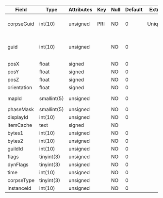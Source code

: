 
| Field       | Type        | Attributes | Key | Null | Default | Extra  | Comment                            |
|-------------|-------------|------------|-----|------|---------|--------|------------------------------------|
| corpseGuid  | int(10)     | unsigned   | PRI | NO   | 0       | Unique | Global Unique Identifier           |
| guid        | int(10)     | unsigned   |     | NO   | 0       |        | Character Global Unique Identifier |
| posX        | float       | signed     |     | NO   | 0       |        |                                    |
| posY        | float       | signed     |     | NO   | 0       |        |                                    |
| posZ        | float       | signed     |     | NO   | 0       |        |                                    |
| orientation | float       | signed     |     | NO   | 0       |        |                                    |
| mapId       | smallint(5) | unsigned   |     | NO   | 0       |        | Map Identifier                     |
| phaseMask   | smallint(5) | unsigned   |     | NO   | 0       |        |                                    |
| displayId   | int(10)     | unsigned   |     | NO   | 0       |        |                                    |
| itemCache   | text        | signed     |     | NO   |         |        |                                    |
| bytes1      | int(10)     | unsigned   |     | NO   | 0       |        |                                    |
| bytes2      | int(10)     | unsigned   |     | NO   | 0       |        |                                    |
| guildId     | int(10)     | unsigned   |     | NO   | 0       |        |                                    |
| flags       | tinyint(3)  | unsigned   |     | NO   | 0       |        |                                    |
| dynFlags    | tinyint(3)  | unsigned   |     | NO   | 0       |        |                                    |
| time        | int(10)     | unsigned   |     | NO   | 0       |        |                                    |
| corpseType  | tinyint(3)  | unsigned   |     | NO   | 0       |        |                                    |
| instanceId  | int(10)     | unsigned   |     | NO   | 0       |        |                                    |
